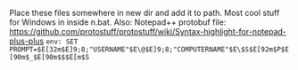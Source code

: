 Place these files somewhere in new dir and add it to path.
Most cool stuff for Windows in inside n.bat.
Also:
Notepad++ protobuf file: https://github.com/protostuff/protostuff/wiki/Syntax-highlight-for-notepad-plus-plus
`env: SET PROMPT=$E[32m$E]9;8;"USERNAME"$E\@$E]9;8;"COMPUTERNAME"$E\$S$E[92m$P$E[90m$_$E[90m$$$E[m$S `
